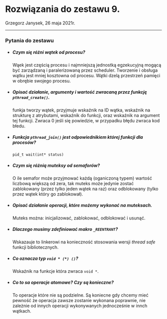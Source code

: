 # Rozwiązania do zestawu 9.
Grzegorz Janysek, 26 maja 2021r.

---

### Pytania do zestawu
-   ##### Czym się różni wątek od procesu?
	Wąek jest częścią procesu i najmniejszą jednostką egzekucyjną mogącą być zarządzaną i paralerizowaną przez scheduler. Tworzenie i obsługa wątku jest mniej kosztowna od procesu. Wątki dzelą przestrzeń pamięci w obrębie swojego procesu.
-   ##### Opisać działanie, argumenty i wartość zwracaną przez funkcję `pthread_create()`.
	funkja tworzy wątek, przyjmuje wskaźnik na ID wątka, wskaźnik na strukturę z atrybutami, wskaźnik do funkcji, oraz wskaźnik na argument tej funkcji. Zwraca 0 jeśli się powiedzie, w przypadku błędu zwraca kod błedu.
-   ##### Funkcja `pthread_join()` jest odpowiednikiem której funkcji dla procesów?
	`pid_t wait(int* status)`
-   ##### Czym się różnią muteksy od semaforów?
	O ile semafor może przyjmować każdą (oganiczoną typem) wartość liczbową większą od zera, tak muteks może jedynie zostać zablokowany (przez tylko jeden wątek na raz) oraz odblokowany (tylko przez wątek który go zablokował).
-   ##### Opisać działanie operacji, które możemy wykonać na muteksach.
	Muteks można: inicjalizować, zablokować, odblokować i usunąć.
-   ##### Dlaczego musimy zdefiniować makro `_REENTRANT`?
	Wskazauje to linkerowi na konieczność stosowania wersji _thread safe_ funkcji bibliotecznych.
-   ##### Co oznacza typ `void * (*) ()`?
    Wskaźnik na funkcje która zwraca `void *`.
-   ##### Co to sa operacje atomowe? Czy są konieczne?
	To operacje które nie są podzielne. Są koniecne gdy chcemy mieć pewność że operacja zawsze zostanie wykonana poprawnie, nie zależnie od innych operacji wykonywanych jednocześnie w innch wątkach.
